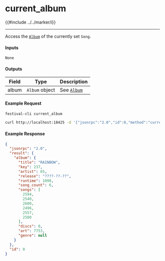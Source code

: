 # current_album

{{#include ../../marker/i}}

---

Access the [`Album`](../../common-objects/album.md) of the currently set `Song`.

#### Inputs

`None`

#### Outputs

| Field | Type           | Description |
|-------|----------------|-------------|
| album | `Album` object | See [`Album`](../../common-objects/album.md)

#### Example Request
```bash
festival-cli current_album
```
```bash
curl http://localhost:18425 -d '{"jsonrpc":"2.0","id":0,"method":"current_album"}'
```

#### Example Response
```json
{
  "jsonrpc": "2.0",
  "result": {
    "album": {
      "title": "RAINBOW",
      "key": 237,
      "artist": 65,
      "release": "????-??-??",
      "runtime": 1090,
      "song_count": 6,
      "songs": [
        2594,
        2540,
        2600,
        2496,
        2557,
        2500
      ],
      "discs": 0,
      "art": 7753,
      "genre": null
    }
  },
  "id": 0
}
```
